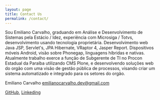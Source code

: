 ```yaml
---
layout: page
title: Contact Us
permalink: /contact/
---
```


Sou Emiliano Carvalho, graduando em Análise e Desenvolvimento de Sistemas pela Estácio / Idez, experiência com Microsiga / Totvs, desenvolvimento usando tecnologia proprietária. Desenvolvimento web Java JSP, Servlet's, JPA Hibernate, VRaptor 4, Jasper Report. Dispositivos móveis Android, visão sobre Phonegap, linguagens híbridas e nativas.
Atualmente trabalho exerce a função de Subgerente de TI no Procon Estadual da Paraíba utilizando CMS Plone, e desenvolvendo soluções web do orgão com uma visão de gestão pública de processos, visando criar um sistema automatizado e integrado para os setores do orgão.

Emiliano Carvalho
emilianocarvalho.dev@gmail.com

[GitHub][1], [Linkeding][2]

[1]: https://github.com/emilianocarvalho "GitHub"
[2]: https://br.linkedin.com/in/emilianocarvalho "Linkedin"
